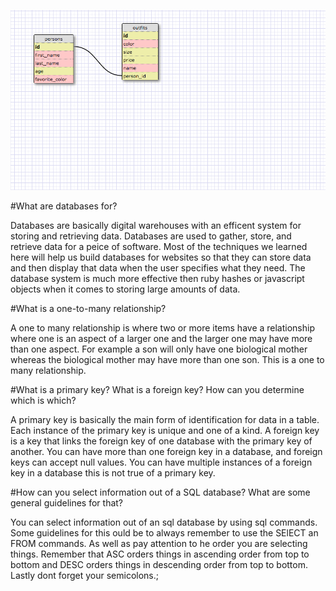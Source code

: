 ![Screen Shot of Schema](screenShot.png)


#What are databases for?

Databases are basically digital warehouses with an efficent system for storing and retrieving data. Databases are used to gather, store, and retrieve data for a peice of software. Most of the techniques we learned here will help us build databases for websites so that they can store data and then display that data when the user specifies what they need. The database system is much more effective then ruby hashes or javascript objects when it comes to storing large amounts of data.


#What is a one-to-many relationship?

A one to many relationship is where two or more items have a relationship where one is an aspect of a larger one and the larger one may have more than one aspect. For example a son will only have one biological mother whereas the biological mother may have more than one son. This is a one to many relationship. 

#What is a primary key? What is a foreign key? How can you determine which is which?

A primary key is basically the main form of identification for data in a table. Each instance of the primary key is unique and one of a kind. A foreign key is a key that links the foreign key of one database with the primary key of another. You can have more than one foreign key in a database, and foreign keys can accept null values. You can have multiple instances of a foreign key in a database this is not true of a primary key.

#How can you select information out of a SQL database? What are some general guidelines for that?


You can select information out of an sql database by using sql commands. Some guidelines for this ould be to always remember to use the SElECT an FROM commands. As well as pay attention to he order you are selecting things. Remember that ASC orders things in ascending order from top to bottom and DESC orders things in descending order from top to bottom. Lastly dont forget your semicolons.;
